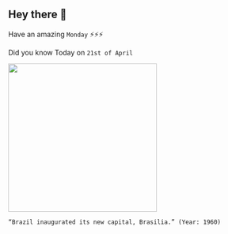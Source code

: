 ## Hey there 👋
Have an amazing `Monday` ⚡⚡⚡

Did you know Today on `21st of April`
 
 [<img src="https://i.pinimg.com/originals/9c/12/57/9c1257045586fd5cdc0ff1d39127d6d7.jpg" width="300" />](https://en.wikipedia.org/wiki/History_of_Bras%C3%ADlia#:~:text=Bras%C3%ADlia%20was%20built%20in%2041,was%20the%20capital%20of%20Brazil.) 
 ```
“Brazil inaugurated its new capital, Brasilia.” (Year: 1960)
```
